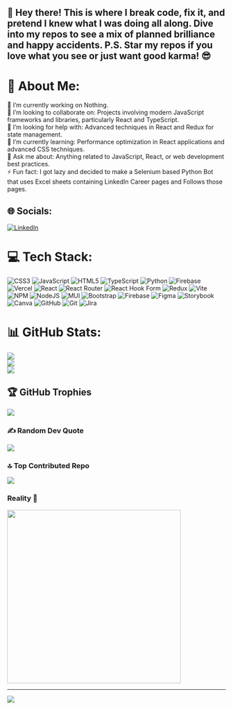 ## 👋 Hey there! This is where I break code, fix it, and pretend I knew what I was doing all along. Dive into my repos to see a mix of planned brilliance and happy accidents. P.S. Star my repos if you love what you see or just want good karma! 😎

# 💫 About Me:
🔭 I’m currently working on Nothing.<br>👯 I’m looking to collaborate on: Projects involving modern JavaScript frameworks and libraries, particularly React and TypeScript.<br>🤝 I’m looking for help with: Advanced techniques in React and Redux for state management.<br>🌱 I’m currently learning: Performance optimization in React applications and advanced CSS techniques.<br>💬 Ask me about: Anything related to JavaScript, React, or web development best practices.<br>⚡ Fun fact: I got lazy and decided to make a Selenium based Python Bot that uses Excel sheets containing LinkedIn Career pages and Follows those pages.


## 🌐 Socials:
[![LinkedIn](https://img.shields.io/badge/LinkedIn-%230077B5.svg?logo=linkedin&logoColor=white)](https://linkedin.com/in/https://www.linkedin.com/in/deepam-chakraborty-4816b820a) 

# 💻 Tech Stack:
![CSS3](https://img.shields.io/badge/css3-%231572B6.svg?style=for-the-badge&logo=css3&logoColor=white) ![JavaScript](https://img.shields.io/badge/javascript-%23323330.svg?style=for-the-badge&logo=javascript&logoColor=%23F7DF1E) ![HTML5](https://img.shields.io/badge/html5-%23E34F26.svg?style=for-the-badge&logo=html5&logoColor=white) ![TypeScript](https://img.shields.io/badge/typescript-%23007ACC.svg?style=for-the-badge&logo=typescript&logoColor=white) ![Python](https://img.shields.io/badge/python-3670A0?style=for-the-badge&logo=python&logoColor=ffdd54) ![Firebase](https://img.shields.io/badge/firebase-%23039BE5.svg?style=for-the-badge&logo=firebase) ![Vercel](https://img.shields.io/badge/vercel-%23000000.svg?style=for-the-badge&logo=vercel&logoColor=white) ![React](https://img.shields.io/badge/react-%2320232a.svg?style=for-the-badge&logo=react&logoColor=%2361DAFB) ![React Router](https://img.shields.io/badge/React_Router-CA4245?style=for-the-badge&logo=react-router&logoColor=white) ![React Hook Form](https://img.shields.io/badge/React%20Hook%20Form-%23EC5990.svg?style=for-the-badge&logo=reacthookform&logoColor=white) ![Redux](https://img.shields.io/badge/redux-%23593d88.svg?style=for-the-badge&logo=redux&logoColor=white) ![Vite](https://img.shields.io/badge/vite-%23646CFF.svg?style=for-the-badge&logo=vite&logoColor=white) ![NPM](https://img.shields.io/badge/NPM-%23CB3837.svg?style=for-the-badge&logo=npm&logoColor=white) ![NodeJS](https://img.shields.io/badge/node.js-6DA55F?style=for-the-badge&logo=node.js&logoColor=white) ![MUI](https://img.shields.io/badge/MUI-%230081CB.svg?style=for-the-badge&logo=mui&logoColor=white) ![Bootstrap](https://img.shields.io/badge/bootstrap-%238511FA.svg?style=for-the-badge&logo=bootstrap&logoColor=white) ![Firebase](https://img.shields.io/badge/firebase-a08021?style=for-the-badge&logo=firebase&logoColor=ffcd34) ![Figma](https://img.shields.io/badge/figma-%23F24E1E.svg?style=for-the-badge&logo=figma&logoColor=white) ![Storybook](https://img.shields.io/badge/-Storybook-FF4785?style=for-the-badge&logo=storybook&logoColor=white) ![Canva](https://img.shields.io/badge/Canva-%2300C4CC.svg?style=for-the-badge&logo=Canva&logoColor=white) ![GitHub](https://img.shields.io/badge/github-%23121011.svg?style=for-the-badge&logo=github&logoColor=white) ![Git](https://img.shields.io/badge/git-%23F05033.svg?style=for-the-badge&logo=git&logoColor=white) ![Jira](https://img.shields.io/badge/jira-%230A0FFF.svg?style=for-the-badge&logo=jira&logoColor=white)
# 📊 GitHub Stats:
![](https://github-readme-stats.vercel.app/api?username=ItzDc02&theme=dark&hide_border=false&include_all_commits=true&count_private=false)<br/>
![](https://github-readme-streak-stats.herokuapp.com/?user=ItzDc02&theme=dark&hide_border=false)<br/>
![](https://github-readme-stats.vercel.app/api/top-langs/?username=ItzDc02&theme=dark&hide_border=false&include_all_commits=true&count_private=false&layout=compact)

## 🏆 GitHub Trophies
![](https://github-profile-trophy.vercel.app/?username=ItzDc02&theme=radical&no-frame=false&no-bg=false&margin-w=4)

### ✍️ Random Dev Quote
![](https://quotes-github-readme.vercel.app/api?type=horizontal&theme=dark)

### 🔝 Top Contributed Repo
![](https://github-contributor-stats.vercel.app/api?username=ItzDc02&limit=5&theme=dark&combine_all_yearly_contributions=true)

### Reality 🙏
<img src='https://media.giphy.com/media/v1.Y2lkPTc5MGI3NjExN29hZXUyZDJsajZvdmo5cXZmbnhlOXZ0dTRjYXkwZHk0Y3cyc25lMyZlcD12MV9pbnRlcm5hbF9naWZfYnlfaWQmY3Q9Zw/PQQN4tMoVa3pfRdi84/giphy-downsized-large.gif' style="height: 400px;"/>

---
[![](https://visitcount.itsvg.in/api?id=ItzDc02&icon=0&color=9)](https://visitcount.itsvg.in)



